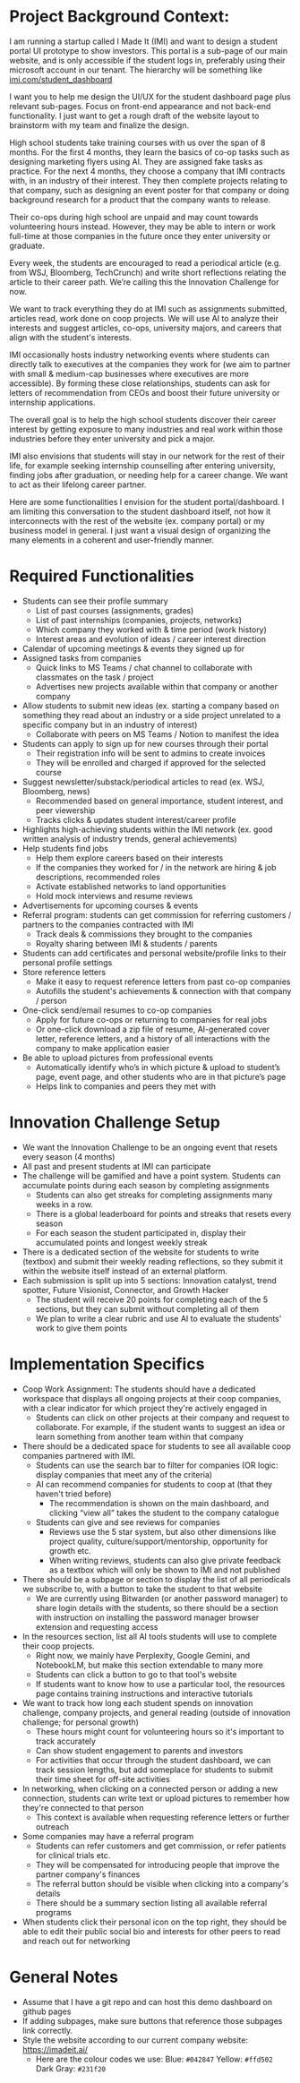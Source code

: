 # Project Background Context:

I am running a startup called I Made It (IMI) and want to design a student portal UI prototype to show investors. This portal is a sub-page of our main website, and is only accessible if the student logs in, preferably using their microsoft account in our tenant. The hierarchy will be something like [imi.com/student_dashboard](http://imi.com/student_dashboard)

I want you to help me design the UI/UX for the student dashboard page plus relevant sub-pages. Focus on front-end appearance and not back-end functionality. I just want to get a rough draft of the website layout to brainstorm with my team and finalize the design.

High school students take training courses with us over the span of 8 months. For the first 4 months, they learn the basics of co-op tasks such as designing marketing flyers using AI. They are assigned fake tasks as practice. For the next 4 months, they choose a company that IMI contracts with, in an industry of their interest. They then complete projects relating to that company, such as designing an event poster for that company or doing background research for a product that the company wants to release. 

Their co-ops during high school are unpaid and may count towards volunteering hours instead. However, they may be able to intern or work full-time at those companies in the future once they enter university or graduate.

Every week, the students are encouraged to read a periodical article (e.g. from WSJ, Bloomberg, TechCrunch) and write short reflections relating the article to their career path. We’re calling this the Innovation Challenge for now.

We want to track everything they do at IMI such as assignments submitted, articles read, work done on coop projects. We will use AI to analyze their interests and suggest articles, co-ops, university majors, and careers that align with the student's interests.

IMI occasionally hosts industry networking events where students can directly talk to executives at the companies they work for (we aim to partner with small & medium-cap businesses where executives are more accessible). By forming these close relationships, students can ask for letters of recommendation from CEOs and boost their future university or internship applications.

The overall goal is to help the high school students discover their career interest by getting exposure to many industries and real work within those industries before they enter university and pick a major.

IMI also envisions that students will stay in our network for the rest of their life, for example seeking internship counselling after entering university, finding jobs after graduation, or needing help for a career change. We want to act as their lifelong career partner.

Here are some functionalities I envision for the student portal/dashboard. I am limiting this conversation to the student dashboard itself, not how it interconnects with the rest of the website (ex. company portal) or my business model in general. I just want a visual design of organizing the many elements in a coherent and user-friendly manner.

# Required Functionalities

- Students can see their profile summary
    - List of past courses (assignments, grades)
    - List of past internships (companies, projects, networks)
    - Which company they worked with & time period (work history)
    - Interest areas and evolution of ideas / career interest direction
- Calendar of upcoming meetings & events they signed up for
- Assigned tasks from companies
    - Quick links to MS Teams / chat channel to collaborate with classmates on the task / project
    - Advertises new projects available within that company or another company
- Allow students to submit new ideas (ex. starting a company based on something they read about an industry or a side project unrelated to a specific company but in an industry of interest)
    - Collaborate with peers on MS Teams / Notion to manifest the idea
- Students can apply to sign up for new courses through their portal
    - Their registration info will be sent to admins to create invoices
    - They will be enrolled and charged if approved for the selected course
- Suggest newsletter/substack/periodical articles to read (ex. WSJ, Bloomberg, news)
    - Recommended based on general importance, student interest, and peer viewership
    - Tracks clicks & updates student interest/career profile
- Highlights high-achieving students within the IMI network (ex. good written analysis of industry trends, general achievements)
- Help students find jobs
    - Help them explore careers based on their interests
    - If the companies they worked for / in the network are hiring & job descriptions, recommended roles
    - Activate established networks to land opportunities
    - Hold mock interviews and resume reviews
- Advertisements for upcoming courses & events
- Referral program: students can get commission for referring customers / partners to the companies contracted with IMI
    - Track deals & commissions they brought to the companies
    - Royalty sharing between IMI & students / parents
- Students can add certificates and personal website/profile links to their personal profile settings
- Store reference letters
    - Make it easy to request reference letters from past co-op companies
    - Autofills the student's achievements & connection with that company / person
- One-click send/email resumes to co-op companies
    - Apply for future co-ops or returning to companies for real jobs
    - Or one-click download a zip file of resume, AI-generated cover letter, reference letters, and a history of all interactions with the company to make application easier
- Be able to upload pictures from professional events
    - Automatically identify who’s in which picture & upload to student’s page, event page, and other students who are in that picture’s page
    - Helps link to companies and peers they met with

# Innovation Challenge Setup

- We want the Innovation Challenge to be an ongoing event that resets every season (4 months)
- All past and present students at IMI can participate
- The challenge will be gamified and have a point system. Students can accumulate points during each season by completing assignments
    - Students can also get streaks for completing assignments many weeks in a row.
    - There is a global leaderboard for points and streaks that resets every season
    - For each season the student participated in, display their accumulated points and longest weekly streak
- There is a dedicated section of the website for students to write (textbox) and submit their weekly reading reflections, so they submit it within the website itself instead of an external platform.
- Each submission is split up into 5 sections: Innovation catalyst, trend spotter, Future Visionist, Connector, and Growth Hacker
    - The student will receive 20 points for completing each of the 5 sections, but they can submit without completing all of them
    - We plan to write a clear rubric and use AI to evaluate the students' work to give them points

# Implementation Specifics

- Coop Work Assignment: The students should have a dedicated workspace that displays all ongoing projects at their coop companies, with a clear indicator for which project they're actively engaged in
    - Students can click on other projects at their company and request to collaborate. For example, if the student wants to suggest an idea or learn something from another team within that company
- There should be a dedicated space for students to see all available coop companies partnered with IMI.
    - Students can use the search bar to filter for companies (OR logic: display companies that meet any of the criteria)
    - AI can recommend companies for students to coop at (that they haven't tried before)
        - The recommendation is shown on the main dashboard, and clicking “view all” takes the student to the company catalogue
    - Students can give and see reviews for companies
        - Reviews use the 5 star system, but also other dimensions like project quality, culture/support/mentorship, opportunity for growth etc.
        - When writing reviews, students can also give private feedback as a textbox which will only be shown to IMI and not published
- There should be a subpage or section to display the list of all periodicals we subscribe to, with a button to take the student to that website
    - We are currently using Bitwarden (or another password manager) to share login details with the students, so there should be a section with instruction on installing the password manager browser extension and requesting access
- In the resources section, list all AI tools students will use to complete their coop projects.
    - Right now, we mainly have Perplexity, Google Gemini, and NotebookLM, but make this section extendable to many more
    - Students can click a button to go to that tool's website
    - If students want to know how to use a particular tool, the resources page contains training instructions and interactive tutorials
- We want to track how long each student spends on innovation challenge, company projects, and general reading (outside of innovation challenge; for personal growth)
    - These hours might count for volunteering hours so it's important to track accurately
    - Can show student engagement to parents and investors
    - For activities that occur through the student dashboard, we can track session lengths, but add someplace for students to submit their time sheet for off-site activities
- In networking, when clicking on a connected person or adding a new connection, students can write text or upload pictures to remember how they're connected to that person
    - This context is available when requesting reference letters or further outreach
- Some companies may have a referral program
    - Students can refer customers and get commission, or refer patients for clinical trials etc.
    - They will be compensated for introducing people that improve the partner company's finances
    - The referral button should be visible when clicking into a company's details
    - There should be a summary section listing all available referral programs
- When students click their personal icon on the top right, they should be able to edit their public social bio and interests for other peers to read and reach out for networking

# General Notes

- Assume that I have a git repo and can host this demo dashboard on github pages
- If adding subpages, make sure buttons that reference those subpages link correctly.
- Style the website according to our current company website: https://imadeit.ai/
    - Here are the colour codes we use: Blue: `#042847` Yellow: `#ffd502` Dark Gray: `#231f20`